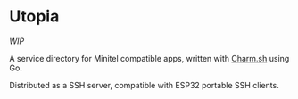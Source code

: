 # Utopia

*WIP*

A service directory for Minitel compatible apps, written with
[Charm.sh](https://charm.sh/) using Go.

Distributed as a SSH server, compatible with ESP32 portable SSH clients.
